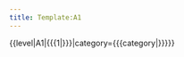 ```yaml
---
title: Template:A1
---
```


<includeonly>{{level|A1|{{{1|}}}|category={{{category|}}}}}</includeonly>